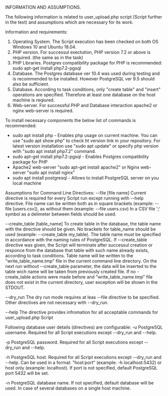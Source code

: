 INFORMATION AND ASSUMPTIONS.

The following information is related to user_upload.php script (Script further in the text) and assumptions which are necessary for its work.

Information and requirements:
1. Operating System. The Script execution has been checked on both OS Windows 10 and Ubuntu 18.04.
2. PHP version. For successul exectution, PHP version 7.2 or above is required. (the same as in the task)
3. PHP Libraries. Postgres compatibility package for PHP is recommended:
  sudo apt-get install php7.2-pgsql
4. Database. The Postgres database ver 10.4 was used during testing and is recommended to be installed.
   However PostgreSQL ver 9.5 should also be sufficient.
5. Database. According to task conditions, only "create table" and "insert" operations are specified.
   Therefore at least one database on the host machine is reqiured.
6. Web-server. For successful PHP and Database interaction apache2 or nginx web-server is required.

To install necessary components the below list of commands is recommended:
- sudo apt install php - Enables php usage on current machine. You can use "sudo apt show php" to check ht version link in your repository.
For latest version installation use "sudo apt update" or specify php version with "sudo apt install php7.2" command.
- sudo apt-get install php7.2-pgsql - Enables Postgres compatibility package for PHP
- Apache2 web-server "sudo apt-get install apache2" or Nginx web-server "sudo apt install nginx"
- sudo apt install postgresql - Allows to install PostgreSQL server on you local machine

Assumptions for Command Line Directives:
--file [file name]
Current directive is required for every Script run except running with --help directive.
File name can be written both as in square brackets (example: --file [users.csv]), as without them (example: --file users.csv)
In a CSV file ';' symbol as a delimeter between fields should be used.

--create_table [table_name]
To create table in the database, the table name with the directive should be given.
No brackets for table_name should be used (example: --create_table my_table).
The table name must be specified in accordance with the naming rules of PostgreSQL.
If --create_table directive was given, the Script will terminate after successul creation or responce from the database that table with such name already exists, according to task conditions.
Table name will be written to the "write_table_name.tmp" file in the current command line directory.
On the next run without --create_table parameter, the data will be inserted to the table wich name will be taken from previously created file.
If no -create_table actions were made before and "write_table_name.tmp" file does not exist in the current directory, user exception will be shown in the STDOUT.

--dry_run
The dry run mode requires at leas --file directive to be specified. Other directives are not necessary with --dry_run.

--help
The directive provides infromation for all acceptable commands for user_upload.php Script

Following database user details (directives) are configurable:
-u
PostgreSQL username. Required for all Script executions except --dry_run and --help.

-p
PostgreSQL password. Required for all Script executions except --dry_run and --help.

-h
PostgreSQL host. Required for all Script executions except --dry_run and --help.
Can be used in a format: "host:port" (example: -h localhost:5432) or host only (example: localhost).
If port is not specified, default PostgreSQL port 5432 will be set.

-n
PostgreSQL database name. If not specified, default database will be used. In case of several databases on a single host machine.

